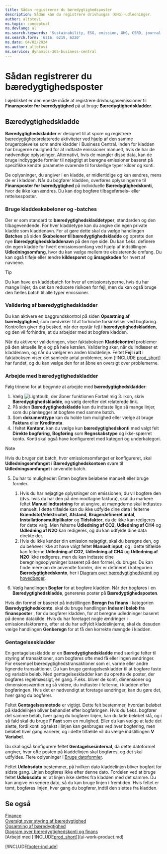 ```yaml
---
title: Sådan registrerer du bæredygtighedsposter
description: Sådan kan du registrere drivhusgas (GHG)-udledninger.
author: altotovi
ms.topic: conceptual
ms.devlang: al
ms.search.keywords: 'Sustainability, ESG, emission, GHG, CSRD, journal'
ms.search.form: '6216, 6219, 6220'
ms.date: 04/02/2024
ms.author: altotovi
ms.service: dynamics-365-business-central
---
```


# <a name="how-to-record-sustainability-entries"></a>Sådan registrerer du bæredygtighedsposter

I øjeblikket er den eneste måde at registrere drivhusgasemissioner til **Finansposter for bæredygtighed** på at bruge **Bæredygtighedskladder**.   

## <a name="sustainability-journal"></a>Bæredygtighedskladde

**Bæredygtighedskladder** er designet til at spore og registrere bæredygtighedsrelaterede aktiviteter ved hjælp af den samme brugeroplevelse som andre kladder i Business Central. Inden for kladden har brugerne mulighed for at indtaste emissioner manuelt, hvis de har de nødvendige oplysninger. Alternativt, hvis de mangler disse data, kan de bruge indbyggede formler til nøjagtigt at beregne emissioner baseret på specifikke kendte parametre svarende til forskellige typer kilder og konti. 

De oplysninger, du angiver i en kladde, er midlertidige og kan ændres, mens de er i kladden. Når du bogfører kladden, overføres oplysningerne til **Finansposter for bæredygtighed** på individuelle **Bæredygtighedskonti**, hvor de ikke kan ændres. Du kan dog bogføre tilbageførsels- eller rettelsesposter.  

### <a name="use-journal-templates-and-batches"></a>Bruge kladdeskabeloner og -batches

Der er som standard to **bæredygtighedskladdetyper**, standarden og den tilbagevendende. For hver kladdetype kan du angive din egen private kladde som kladdenavn. For at gøre dette skal du vælge handlingen **Batches** på siden **Skabeloner til bæredygtighedskladde** og oprette den nye **Bæredygtighedskladdenavn** på den nye side. Du kan f.eks. definere din egen kladde for hvert emissionsomfang ved hjælp af indstillingen **Udledningsomfang**, hvor du kan vælge mellem tre eksisterende omfang. Du kan også tilføje eller ændre **kildesporet** og **årsagskoden** for hvert af navnene. 

>[!TIP]
>Du kan have en kladdebatch for hver af emissionstyperne, hvis du har mange linjer, da det kan reducere risikoen for fejl, men du kan også bruge den fælles batch til alle typer emissioner.   

### <a name="validating-sustainability-journals"></a>Validering af bæredygtighedskladder

Du kan aktivere en baggrundskontrol på siden **Opsætning af bæredygtighed**, som medvirker til at forhindre forsinkelser ved bogføring. Kontrollen giver dig besked, når der opstår fejl i **bæredygtighedskladden**, og den vil forhindre, at du arbejder med at bogføre kladden.  

Når du aktiverer valideringen, viser faktaboksen **Kladdekontrol** problemer på den aktuelle linje og på hele kørslen. Validering sker, når du indlæser et kladdenavn, og når du vælger en anden kladdelinje. Feltet **Fejl i alt** i faktaboksen viser det samlede antal problemer, som [!INCLUDE [prod_short](includes/prod_short.md)] har fundet, og du kan vælge den for at åbne en oversigt over problemerne. 

### <a name="work-with-sustainability-journals"></a>Arbejde med bæredygtighedskladder

Følg trinene for at begynde at arbejde med **bæredygtighedskladder**:   

1. Vælg ![Lightbulb, der åbner funktionen Fortæl mig 3.](media/ui-search/search_small.png "Fortæl mig, hvad du vil foretage dig") ikon, skriv **Bæredygtighedskladde**, og vælg derefter det relaterede link. 
2. På siden **Bæredygtighedskladde** kan du indtaste lige så mange linjer, som du planlægger at bogføre med samme batch.  
3. Som **dokumenttype** kan du holde tom mulighed eller vælge at bruge **Faktura** eller **Kreditnota**.  
4. I feltet **Kontonr.** kan du vælge kun **bæredygtighedskonti** med valgt felt **Direkte bogføring**,  **Bogføring**  som **Regnskabstype** og ikke-spærret konto. Konti skal også have konfigureret med kategori og underkategori.  

>[!NOTE]
>Hvis du bruger det batch, hvor emissionsomfanget er konfigureret, skal **Udledningsomfanget** i **Bæredygtighedskontoen** svare til **Udledningsomfanget** i anvendte batch.  

5. Du har to muligheder: Enten bogføre beløbene manuelt eller bruge formler.   

    1. Hvis du har nøjagtige oplysninger om emissionen, du vil bogføre den (dvs. hvis du har den på den modtagne faktura), skal du markere feltet **Manuel indtastning** for at angive, at mængderne skal indtastes manuelt. I dette tilfælde kan du ikke udfylde dine data i felterne **Brændstof/elektricitet**, **Afstand**, **Brugerdefineret antal**, **Installationsmultiplikator** og **Tidsfaktor**, da de ikke kan redigeres for dette valg. Men felterne **Udledning af CO2**, **Udledning af CH4** og **Udledning af N2O** kan redigeres, og du kan udfylde dine data direkte der. 
    2. Hvis du ikke kender din emission nøjagtigt, skal du beregne den, og du behøver ikke at have valgt feltet **Manuelt input**, og i dette tilfælde kan felterne **Udledning af CO2**, **Udledning af CH4** og **Udledning af N2O** ikke redigeres, men du kan indtaste dine beregningsoplysninger baseret på den formel, du bruger. Du kan finde mere om de anvendte formler, der er defineret i kategorien **Bæredygtighedskonto**, her i [Diagram over bæredygtighedskonti og hovedbøger](finance-sustainability-accounts-ledger.md#account-categories).
    
7. Vælg handlingen **Bogfør** for at bogføre kladden. Når der bogføres i en **Bæredygtighedskladde**, genereres poster på **Bæredygtighedsposten**. 

Hvis din formel er baseret på indstillingen **Beregn fra finans** i kategorien **Bæredygtighedskonto**, skal du bruge handlingen **Indsaml beløb fra finansposter** , før du bogfører kladden, for at beregne udledninger baseret på denne datakilde. Hvis du har foretaget nogle ændringer i emissionsfaktorerne, efter at du har udfyldt kladdelinjerne, skal du desuden vælge handlingen **Genberegn** for at få den korrekte mængde i kladden.  

### <a name="recurring-journals"></a>Gentagelseskladder

En gentagelseskladde er en **Bæredygtighedskladde** med særlige felter til styring af transaktioner, som bogføres ofte med få eller ingen ændringer. For eksempel bæredygtighedstransaktioner som el, varme eller andre lignende transaktioner. Du kan bruge gentagelseskladder til at bogføre faste og variable beløb. Med gentagelseskladder kan du oprette de poster, der bogføres regelmæssigt, én gang. F.eks. bliver de konti, dimensioner og dimensionsværdier og så videre, du indtaster i felterne, i kladden efter bogføringen. Hvis det er nødvendigt at foretage ændringer, kan du gøre det, hver gang du bogfører. 

Feltet **Gentagelsesmetode** er vigtigt. Dette felt bestemmer, hvordan beløbet på kladdelinjen bliver behandlet efter bogføringen. Hvis du f.eks. bogfører det samme beløb, hver gang du bogfører linjen, kan du lade beløbet stå, og i så fald skal du bruge **F Fast** som en mulighed. Eller du kan vælge at lade det slette, fordi konti og tekst i linjen kan genbruges ved hver bogføring, men beløbet hver gang varierer, og i dette tilfælde vil du vælge indstillingen **V Variabel**. 

Du skal også konfigurere feltet **Gentagelsesinterval**, da dette datoformel angiver, hvor ofte posten på kladdelinjen skal bogføres, og det skal udfyldes. Flere oplysninger i [Bruge datoformler](ui-enter-date-ranges.md#use-date-formulas).  

Feltet **Udløbsdato** bestemmer, på hvilken dato kladdelinjen bliver bogført for sidste gang. Linjen bogføres ikke efter denne dato. Fordelen ved at bruge feltet **Udløbsdato** er, at linjen ikke slettes fra kladden med det samme. Du kan angive en senere dato, så du kan bruge linjen i fremtiden. Hvis feltet er tomt, bogføres linjen, hver gang du bogfører, indtil den slettes fra kladden.  

## <a name="see-also"></a>Se også
[Finance](finance.md)    
[Oversigt over styring af bæredygtighed](finance-manage-sustainability.md)   
[Opsætning af bæredygtighed](finance-sustainability-setup.md)   
[Diagram over bæredygtighedskonti og finans](finance-sustainability-accounts-ledger.md)   
[Arbejd med [!INCLUDE[prod_short](includes/prod_short.md)]](ui-work-product.md)   

[!INCLUDE[footer-include](includes/footer-banner.md)]
